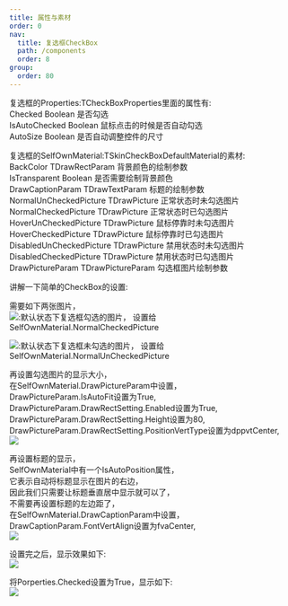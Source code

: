 ```yaml
---
title: 属性与素材
order: 0
nav:
  title: 复选框CheckBox
  path: /components
  order: 8
group:
  order: 80
---
```


复选框的Properties:TCheckBoxProperties里面的属性有:  
Checked	Boolean	是否勾选  
IsAutoChecked	Boolean	鼠标点击的时候是否自动勾选  
AutoSize	Boolean	是否自动调整控件的尺寸  



复选框的SelfOwnMaterial:TSkinCheckBoxDefaultMaterial的素材:  
BackColor	TDrawRectParam	背景颜色的绘制参数  
IsTransparent		Boolean 是否需要绘制背景颜色    
DrawCaptionParam	TDrawTextParam	标题的绘制参数    
NormalUnCheckedPicture	TDrawPicture	正常状态时未勾选图片  
NormalCheckedPicture	TDrawPicture	正常状态时已勾选图片  
HoverUnCheckedPicture	TDrawPicture	鼠标停靠时未勾选图片  
HoverCheckedPicture	TDrawPicture	鼠标停靠时已勾选图片  
DisabledUnCheckedPicture	TDrawPicture	禁用状态时未勾选图片  
DisabledCheckedPicture	TDrawPicture	禁用状态时已勾选图片  
DrawPictureParam	TDrawPictureParam	勾选框图片绘制参数  



讲解一下简单的CheckBox的设置:  
 
需要如下两张图片，  
![](http://www.orangeui.cn/orangeuiblog/OrangeUI/7.1.OrangeUI%E6%8E%A7%E4%BB%B6%E4%BD%BF%E7%94%A8%E8%AF%B4%E6%98%8E(%E5%A4%8D%E9%80%89%E6%A1%86%E6%8E%A7%E4%BB%B6CheckBox)(%E7%A4%BA%E4%BE%8B1%20%E5%9F%BA%E6%9C%AC%E5%8A%9F%E8%83%BD).files/image001.png):默认状态下复选框勾选的图片，
设置给SelfOwnMaterial.NormalCheckedPicture  

![](http://www.orangeui.cn/orangeuiblog/OrangeUI/7.1.OrangeUI%E6%8E%A7%E4%BB%B6%E4%BD%BF%E7%94%A8%E8%AF%B4%E6%98%8E(%E5%A4%8D%E9%80%89%E6%A1%86%E6%8E%A7%E4%BB%B6CheckBox)(%E7%A4%BA%E4%BE%8B1%20%E5%9F%BA%E6%9C%AC%E5%8A%9F%E8%83%BD).files/image003.png):默认状态下复选框未勾选的图片，
设置给SelfOwnMaterial.NormalUnCheckedPicture  
 
再设置勾选图片的显示大小，  
在SelfOwnMaterial.DrawPictureParam中设置，  
DrawPictureParam.IsAutoFit设置为True,  
DrawPictureParam.DrawRectSetting.Enabled设置为True,  
DrawPictureParam.DrawRectSetting.Height设置为80,  
DrawPictureParam.DrawRectSetting.PositionVertType设置为dppvtCenter,  
![](http://www.orangeui.cn/orangeuiblog/OrangeUI/7.1.OrangeUI%E6%8E%A7%E4%BB%B6%E4%BD%BF%E7%94%A8%E8%AF%B4%E6%98%8E(%E5%A4%8D%E9%80%89%E6%A1%86%E6%8E%A7%E4%BB%B6CheckBox)(%E7%A4%BA%E4%BE%8B1%20%E5%9F%BA%E6%9C%AC%E5%8A%9F%E8%83%BD).files/image005.png)

再设置标题的显示，  
SelfOwnMaterial中有一个IsAutoPosition属性，  
它表示自动将标题显示在图片的右边，  
因此我们只需要让标题垂直居中显示就可以了，  
不需要再设置标题的左边距了，  
在SelfOwnMaterial.DrawCaptionParam中设置，  
DrawCaptionParam.FontVertAlign设置为fvaCenter,  
![](http://www.orangeui.cn/orangeuiblog/OrangeUI/7.1.OrangeUI%E6%8E%A7%E4%BB%B6%E4%BD%BF%E7%94%A8%E8%AF%B4%E6%98%8E(%E5%A4%8D%E9%80%89%E6%A1%86%E6%8E%A7%E4%BB%B6CheckBox)(%E7%A4%BA%E4%BE%8B1%20%E5%9F%BA%E6%9C%AC%E5%8A%9F%E8%83%BD).files/image007.png)


 
设置完之后，显示效果如下:  
![](http://www.orangeui.cn/orangeuiblog/OrangeUI/7.1.OrangeUI%E6%8E%A7%E4%BB%B6%E4%BD%BF%E7%94%A8%E8%AF%B4%E6%98%8E(%E5%A4%8D%E9%80%89%E6%A1%86%E6%8E%A7%E4%BB%B6CheckBox)(%E7%A4%BA%E4%BE%8B1%20%E5%9F%BA%E6%9C%AC%E5%8A%9F%E8%83%BD).files/image009.png)


将Porperties.Checked设置为True，显示如下:  
![](http://www.orangeui.cn/orangeuiblog/OrangeUI/7.1.OrangeUI%E6%8E%A7%E4%BB%B6%E4%BD%BF%E7%94%A8%E8%AF%B4%E6%98%8E(%E5%A4%8D%E9%80%89%E6%A1%86%E6%8E%A7%E4%BB%B6CheckBox)(%E7%A4%BA%E4%BE%8B1%20%E5%9F%BA%E6%9C%AC%E5%8A%9F%E8%83%BD).files/image011.png)



